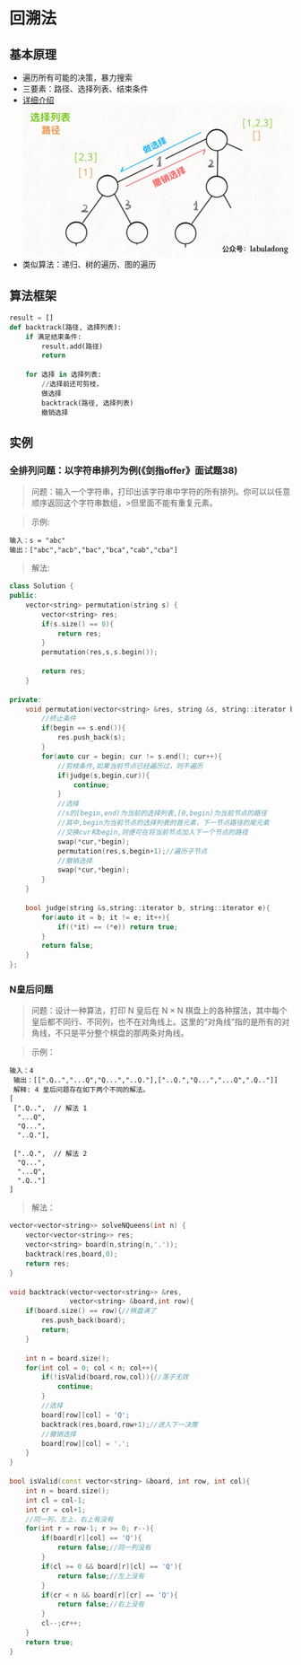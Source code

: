 # 回溯法

## 基本原理
- 遍历所有可能的决策，暴力搜索
- 三要素：路径、选择列表、结束条件
- [详细介绍](https://github.com/labuladong/fucking-algorithm/blob/master/%E7%AE%97%E6%B3%95%E6%80%9D%E7%BB%B4%E7%B3%BB%E5%88%97/%E5%9B%9E%E6%BA%AF%E7%AE%97%E6%B3%95%E8%AF%A6%E8%A7%A3%E4%BF%AE%E8%AE%A2%E7%89%88.md)
![](https://github.com/labuladong/fucking-algorithm/blob/master/pictures/backtracking/5.jpg)
- 类似算法：递归、树的遍历、图的遍历

## 算法框架
```python
result = []
def backtrack(路径, 选择列表):
    if 满足结束条件:
        result.add(路径)
        return

    for 选择 in 选择列表:
        //选择前还可剪枝，
        做选择
        backtrack(路径, 选择列表)
        撤销选择
```

## 实例

### 全排列问题：以字符串排列为例(《剑指offer》面试题38)
> 问题：输入一个字符串，打印出该字符串中字符的所有排列。你可以以任意顺序返回这个字符串数组，>但里面不能有重复元素。

>示例:
```
输入：s = "abc"
输出：["abc","acb","bac","bca","cab","cba"]
```

> 解法:
```c++
class Solution {
public:
    vector<string> permutation(string s) {
        vector<string> res;
        if(s.size() == 0){
            return res;
        }
        permutation(res,s,s.begin());

        return res;
    }

private:
    void permutation(vector<string> &res, string &s, string::iterator begin){
        //终止条件
        if(begin == s.end()){
            res.push_back(s);
        }
        for(auto cur = begin; cur != s.end(); cur++){
            //剪枝条件,如果当前节点已经遍历过，则不遍历
            if(judge(s,begin,cur)){
                continue;
            }
            //选择
            //s的[begin,end)为当前的选择列表,[0,begin)为当前节点的路径
            //其中,begin为当前节点的选择列表的首元素，下一节点路径的尾元素
            //交换cur和begin,则便可在将当前节点加入下一个节点的路径
            swap(*cur,*begin);
            permutation(res,s,begin+1);//遍历子节点
            //撤销选择
            swap(*cur,*begin);
        }
    }

    bool judge(string &s,string::iterator b, string::iterator e){
        for(auto it = b; it != e; it++){
            if((*it) == (*e)) return true;
        }
        return false;
    }
};
```

### N皇后问题
> 问题：设计一种算法，打印 N 皇后在 N × N 棋盘上的各种摆法，其中每个皇后都不同行、不同列，也不在对角线上。这里的“对角线”指的是所有的对角线，不只是平分整个棋盘的那两条对角线。

> 示例：
```
输入：4
 输出：[[".Q..","...Q","Q...","..Q."],["..Q.","Q...","...Q",".Q.."]]
 解释: 4 皇后问题存在如下两个不同的解法。
[
 [".Q..",  // 解法 1
  "...Q",
  "Q...",
  "..Q."],

 ["..Q.",  // 解法 2
  "Q...",
  "...Q",
  ".Q.."]
]
```
> 解法：
```c++
vector<vector<string>> solveNQueens(int n) {
    vector<vector<string>> res;
    vector<string> board(n,string(n,'.'));
    backtrack(res,board,0);
    return res;
}

void backtrack(vector<vector<string>> &res,
               vector<string> &board,int row){
    if(board.size() == row){//棋盘满了
        res.push_back(board);
        return;
    }

    int n = board.size();
    for(int col = 0; col < n; col++){
        if(!isValid(board,row,col)){//落子无效
            continue;
        }
        //选择
        board[row][col] = 'Q';
        backtrack(res,board,row+1);//进入下一决策
        //撤销选择
        board[row][col] = '.';
    }
}

bool isValid(const vector<string> &board, int row, int col){
    int n = board.size();
    int cl = col-1;
    int cr = col+1;
    //同一列，左上，右上有没有
    for(int r = row-1; r >= 0; r--){
        if(board[r][col] == 'Q'){
            return false;//同一列没有
        }
        if(cl >= 0 && board[r][cl] == 'Q'){
            return false;//左上没有
        }
        if(cr < n && board[r][cr] == 'Q'){
            return false;//右上没有
        }
        cl--;cr++;
    }
    return true;
}
```
